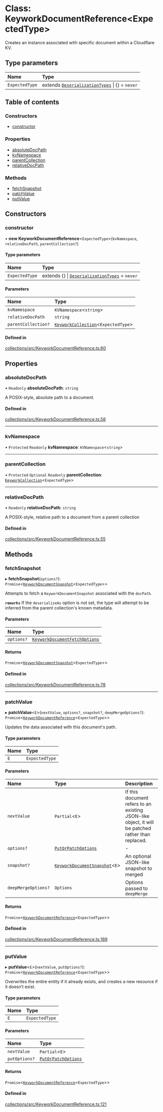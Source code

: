 # Class: KeyworkDocumentReference<ExpectedType\>

Creates an instance associated with specific document within a Cloudflare KV.

## Type parameters

| Name | Type |
| :------ | :------ |
| `ExpectedType` | extends [`DeserializationTypes`](../modules.md#deserializationtypes) \| {} = `never` |

## Table of contents

### Constructors

- [constructor](KeyworkDocumentReference.md#constructor)

### Properties

- [absoluteDocPath](KeyworkDocumentReference.md#absolutedocpath)
- [kvNamespace](KeyworkDocumentReference.md#kvnamespace)
- [parentCollection](KeyworkDocumentReference.md#parentcollection)
- [relativeDocPath](KeyworkDocumentReference.md#relativedocpath)

### Methods

- [fetchSnapshot](KeyworkDocumentReference.md#fetchsnapshot)
- [patchValue](KeyworkDocumentReference.md#patchvalue)
- [putValue](KeyworkDocumentReference.md#putvalue)

## Constructors

### constructor

• **new KeyworkDocumentReference**<`ExpectedType`\>(`kvNamespace`, `relativeDocPath`, `parentCollection?`)

#### Type parameters

| Name | Type |
| :------ | :------ |
| `ExpectedType` | extends {} \| [`DeserializationTypes`](../modules.md#deserializationtypes) = `never` |

#### Parameters

| Name | Type |
| :------ | :------ |
| `kvNamespace` | `KVNamespace`<`string`\> |
| `relativeDocPath` | `string` |
| `parentCollection?` | [`KeyworkCollection`](KeyworkCollection.md)<`ExpectedType`\> |

#### Defined in

[collections/src/KeyworkDocumentReference.ts:60](https://github.com/nirrius/keywork/blob/3dc0058/packages/collections/src/KeyworkDocumentReference.ts#L60)

## Properties

### absoluteDocPath

• `Readonly` **absoluteDocPath**: `string`

A POSIX-style, absolute path to a document.

#### Defined in

[collections/src/KeyworkDocumentReference.ts:58](https://github.com/nirrius/keywork/blob/3dc0058/packages/collections/src/KeyworkDocumentReference.ts#L58)

___

### kvNamespace

• `Protected` `Readonly` **kvNamespace**: `KVNamespace`<`string`\>

___

### parentCollection

• `Protected` `Optional` `Readonly` **parentCollection**: [`KeyworkCollection`](KeyworkCollection.md)<`ExpectedType`\>

___

### relativeDocPath

• `Readonly` **relativeDocPath**: `string`

A POSIX-style, relative path to a document from a parent collection

#### Defined in

[collections/src/KeyworkDocumentReference.ts:55](https://github.com/nirrius/keywork/blob/3dc0058/packages/collections/src/KeyworkDocumentReference.ts#L55)

## Methods

### fetchSnapshot

▸ **fetchSnapshot**(`options?`): `Promise`<[`KeyworkDocumentSnapshot`](../modules.md#keyworkdocumentsnapshot)<`ExpectedType`\>\>

Attempts to fetch a `KeyworkDocumentSnapshot` associated with the `docPath`.

**`remarks`** If the `deserializeAs` option is not set,
the type will attempt to be inferred from the parent collection's known metadata.

#### Parameters

| Name | Type |
| :------ | :------ |
| `options?` | [`KeyworkDocumentFetchOptions`](../interfaces/KeyworkDocumentFetchOptions.md) |

#### Returns

`Promise`<[`KeyworkDocumentSnapshot`](../modules.md#keyworkdocumentsnapshot)<`ExpectedType`\>\>

#### Defined in

[collections/src/KeyworkDocumentReference.ts:78](https://github.com/nirrius/keywork/blob/3dc0058/packages/collections/src/KeyworkDocumentReference.ts#L78)

___

### patchValue

▸ **patchValue**<`E`\>(`nextValue`, `options?`, `snapshot?`, `deepMergeOptions?`): `Promise`<[`KeyworkDocumentReference`](KeyworkDocumentReference.md)<`ExpectedType`\>\>

Updates the data associated with this document's path.

#### Type parameters

| Name | Type |
| :------ | :------ |
| `E` | `ExpectedType` |

#### Parameters

| Name | Type | Description |
| :------ | :------ | :------ |
| `nextValue` | `Partial`<`E`\> | If this document refers to an existing JSON-like object, it will be patched rather than replaced. |
| `options?` | [`PutOrPatchOptions`](../interfaces/PutOrPatchOptions.md) | - |
| `snapshot?` | [`KeyworkDocumentSnapshot`](../modules.md#keyworkdocumentsnapshot)<`E`\> | An optional JSON-like snapshot to merged |
| `deepMergeOptions?` | `Options` | Options passed to `deepMerge` |

#### Returns

`Promise`<[`KeyworkDocumentReference`](KeyworkDocumentReference.md)<`ExpectedType`\>\>

#### Defined in

[collections/src/KeyworkDocumentReference.ts:169](https://github.com/nirrius/keywork/blob/3dc0058/packages/collections/src/KeyworkDocumentReference.ts#L169)

___

### putValue

▸ **putValue**<`E`\>(`nextValue`, `putOptions?`): `Promise`<[`KeyworkDocumentReference`](KeyworkDocumentReference.md)<`ExpectedType`\>\>

Overwrites the entire entity if it already exists, and creates a new resource if it doesn’t exist.

#### Type parameters

| Name | Type |
| :------ | :------ |
| `E` | `ExpectedType` |

#### Parameters

| Name | Type |
| :------ | :------ |
| `nextValue` | `Partial`<`E`\> |
| `putOptions?` | [`PutOrPatchOptions`](../interfaces/PutOrPatchOptions.md) |

#### Returns

`Promise`<[`KeyworkDocumentReference`](KeyworkDocumentReference.md)<`ExpectedType`\>\>

#### Defined in

[collections/src/KeyworkDocumentReference.ts:121](https://github.com/nirrius/keywork/blob/3dc0058/packages/collections/src/KeyworkDocumentReference.ts#L121)
